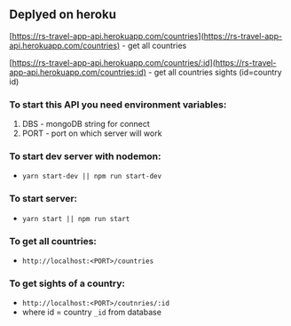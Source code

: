 ## Deplyed on heroku
[https://rs-travel-app-api.herokuapp.com/countries](https://rs-travel-app-api.herokuapp.com/countries) - get all countries

[https://rs-travel-app-api.herokuapp.com/countries/:id](https://rs-travel-app-api.herokuapp.com/countries:id) - get all countries sights (id=country id)

### To start this API you need environment variables:
1. DBS - mongoDB string for connect
2. PORT - port on which server will work


### To start dev server with nodemon:
* ```yarn start-dev || npm run start-dev```

### To start server:
- ```yarn start || npm run start```

### To get all countries: 
- ```http://localhost:<PORT>/countries```
### To get sights of a country:
- ```http://localhost:<PORT>/coutnries/:id```
- where id = country ```_id``` from database
